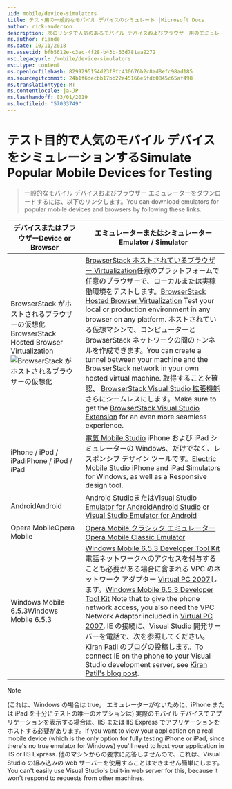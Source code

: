 ```yaml
---
uid: mobile/device-simulators
title: テスト用の一般的なモバイル デバイスのシミュレート |Microsoft Docs
author: rick-anderson
description: 次のリンクで人気のあるモバイル デバイスおよびブラウザー用のエミュレーターをダウンロードします。
ms.author: riande
ms.date: 10/11/2018
ms.assetid: bfb5612e-c3ec-4f28-b43b-63d781aa2272
msc.legacyurl: /mobile/device-simulators
msc.type: content
ms.openlocfilehash: 8299295154d23f8fc430676b2c8ad8efc98ad185
ms.sourcegitcommit: 24b1f6decbb17bb22a45166e5fdb0845c65af498
ms.translationtype: MT
ms.contentlocale: ja-JP
ms.lasthandoff: 03/01/2019
ms.locfileid: "57033749"
---
```

# <a name="simulate-popular-mobile-devices-for-testing"></a><span data-ttu-id="2eefd-103">テスト目的で人気のモバイル デバイスをシミュレーションする</span><span class="sxs-lookup"><span data-stu-id="2eefd-103">Simulate Popular Mobile Devices for Testing</span></span>

> <span data-ttu-id="2eefd-104">一般的なモバイル デバイスおよびブラウザー エミュレーターをダウンロードするには、以下のリンクします。</span><span class="sxs-lookup"><span data-stu-id="2eefd-104">You can download emulators for popular mobile devices and browsers by following these links.</span></span>

| <span data-ttu-id="2eefd-105">デバイスまたはブラウザー</span><span class="sxs-lookup"><span data-stu-id="2eefd-105">Device or Browser</span></span> | <span data-ttu-id="2eefd-106">エミュレーターまたはシミュレーター</span><span class="sxs-lookup"><span data-stu-id="2eefd-106">Emulator / Simulator</span></span> |
| --- | --- |
| <span data-ttu-id="2eefd-107">BrowserStack がホストされるブラウザーの仮想化</span><span class="sxs-lookup"><span data-stu-id="2eefd-107">BrowserStack Hosted Browser Virtualization</span></span> ![BrowserStack がホストされるブラウザーの仮想化](device-simulators/_static/image1.png) | <span data-ttu-id="2eefd-109">[BrowserStack ホストされているブラウザー Virtualization](http://browserstack.com)任意のプラットフォームで任意のブラウザーで、ローカルまたは実稼働環境をテストします。</span><span class="sxs-lookup"><span data-stu-id="2eefd-109">[BrowserStack Hosted Browser Virtualization](http://browserstack.com) Test your local or production environment in any browser on any platform.</span></span> <span data-ttu-id="2eefd-110">ホストされている仮想マシンで、コンピューターと BrowserStack ネットワークの間のトンネルを作成できます。</span><span class="sxs-lookup"><span data-stu-id="2eefd-110">You can create a tunnel between your machine and the BrowserStack network in your own hosted virtual machine.</span></span> <span data-ttu-id="2eefd-111">取得することを確認、 [BrowserStack Visual Studio 拡張機能](https://marketplace.visualstudio.com/items?itemName=browserstackcom.BrowserStack)さらにシームレスにします。</span><span class="sxs-lookup"><span data-stu-id="2eefd-111">Make sure to get the [BrowserStack Visual Studio Extension](https://marketplace.visualstudio.com/items?itemName=browserstackcom.BrowserStack) for an even more seamless experience.</span></span> |
| <span data-ttu-id="2eefd-112">iPhone / iPod / iPad</span><span class="sxs-lookup"><span data-stu-id="2eefd-112">iPhone / iPod / iPad</span></span> | <span data-ttu-id="2eefd-113">[電気 Mobile Studio](http://www.electricplum.com/studio.aspx) iPhone および iPad シミュレーターの Windows、だけでなく、レスポンシブ デザイン ツールです。</span><span class="sxs-lookup"><span data-stu-id="2eefd-113">[Electric Mobile Studio](http://www.electricplum.com/studio.aspx) iPhone and iPad Simulators for Windows, as well as a Responsive design tool.</span></span> |
| <span data-ttu-id="2eefd-114">Android</span><span class="sxs-lookup"><span data-stu-id="2eefd-114">Android</span></span> | <span data-ttu-id="2eefd-115">[Android Studio](https://developer.android.com/studio/)または[Visual Studio Emulator for Android](https://visualstudio.microsoft.com/vs/msft-android-emulator/)</span><span class="sxs-lookup"><span data-stu-id="2eefd-115">[Android Studio](https://developer.android.com/studio/) or [Visual Studio Emulator for Android](https://visualstudio.microsoft.com/vs/msft-android-emulator/)</span></span> |
| <span data-ttu-id="2eefd-116">Opera Mobile</span><span class="sxs-lookup"><span data-stu-id="2eefd-116">Opera Mobile</span></span> | [<span data-ttu-id="2eefd-117">Opera Mobile クラシック エミュレーター</span><span class="sxs-lookup"><span data-stu-id="2eefd-117">Opera Mobile Classic Emulator</span></span>](https://www.opera.com/developer/mobile-emulator) |
| <span data-ttu-id="2eefd-118">Windows Mobile 6.5.3</span><span class="sxs-lookup"><span data-stu-id="2eefd-118">Windows Mobile 6.5.3</span></span> | <span data-ttu-id="2eefd-119">[Windows Mobile 6.5.3 Developer Tool Kit](https://www.microsoft.com/downloads/en/details.aspx?FamilyID=c0213f68-2e01-4e5c-a8b2-35e081dcf1ca&amp;displaylang=en)電話ネットワークへのアクセスを付与することも必要がある場合に含まれる VPC のネットワーク アダプター [Virtual PC 2007](https://www.microsoft.com/downloads/en/details.aspx?FamilyID=04d26402-3199-48a3-afa2-2dc0b40a73b6&amp;DisplayLang=en)します。</span><span class="sxs-lookup"><span data-stu-id="2eefd-119">[Windows Mobile 6.5.3 Developer Tool Kit](https://www.microsoft.com/downloads/en/details.aspx?FamilyID=c0213f68-2e01-4e5c-a8b2-35e081dcf1ca&amp;displaylang=en) Note that to give the phone network access, you also need the VPC Network Adaptor included in [Virtual PC 2007](https://www.microsoft.com/downloads/en/details.aspx?FamilyID=04d26402-3199-48a3-afa2-2dc0b40a73b6&amp;DisplayLang=en).</span></span> <span data-ttu-id="2eefd-120">IE の接続に、Visual Studio 開発サーバーを電話で、次を参照してください。 [Kiran Patil のブログの投稿](http://kiranpatils.wordpress.com/2009/11/19/access-internetlocal-website-from-your-windows-mobile-device-emulators/)します。</span><span class="sxs-lookup"><span data-stu-id="2eefd-120">To connect IE on the phone to your Visual Studio development server, see [Kiran Patil's blog post](http://kiranpatils.wordpress.com/2009/11/19/access-internetlocal-website-from-your-windows-mobile-device-emulators/).</span></span> |

> [!NOTE]
> <span data-ttu-id="2eefd-121">(これは、Windows の場合は true。 エミュレーターがないために、iPhone または iPad を十分にテストの唯一のオプションは) 実際のモバイル デバイスでアプリケーションを表示する場合は、IIS または IIS Express でアプリケーションをホストする必要があります。</span><span class="sxs-lookup"><span data-stu-id="2eefd-121">If you want to view your application on a real mobile device (which is the only option for fully testing iPhone or iPad, since there's no true emulator for Windows) you'll need to host your application in IIS or IIS Express.</span></span> <span data-ttu-id="2eefd-122">他のマシンからの要求に応答しませんので、これは、Visual Studio の組み込みの web サーバーを使用することはできません簡単にします。</span><span class="sxs-lookup"><span data-stu-id="2eefd-122">You can't easily use Visual Studio's built-in web server for this, because it won't respond to requests from other machines.</span></span>